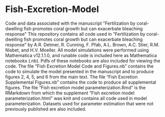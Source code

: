 # Fish-Excretion-Model
Code and data associated with the manuscript "Fertilization by coral-dwelling fish promotes coral growth but can exacerbate bleaching response"
This repository contains all code used in “Fertilization by coral-dwelling fish promotes coral growth but can exacerbate bleaching response” by A.R. Detmer, R. Cunning, F. Pfab, A.L. Brown, A.C. Stier, R.M. Nisbet, and H.V. Moeller. All model simulations were performed using Mathematica v12.1.1.0, and runable code is included here as Mathematica notebooks (.nb). Pdfs of these notebooks are also included for viewing the code. The file “Fish Excretion Model Code and Figures.nb” contains the code to simulate the model presented in the manuscript and to produce figures 2, 4, 5, and 6 from the main text. The file “Fish Excretion Supplemental Figures.nb” contains the code to produce all supplemental figures.  The file “Fish excretion model parameterization.Rmd” is the RMarkdown from which the supplement “Fish excretion model parameterization.html” was knit and contains all code used in model parameterization. Datasets used for parameter estimation that were not previously published are also included. 
